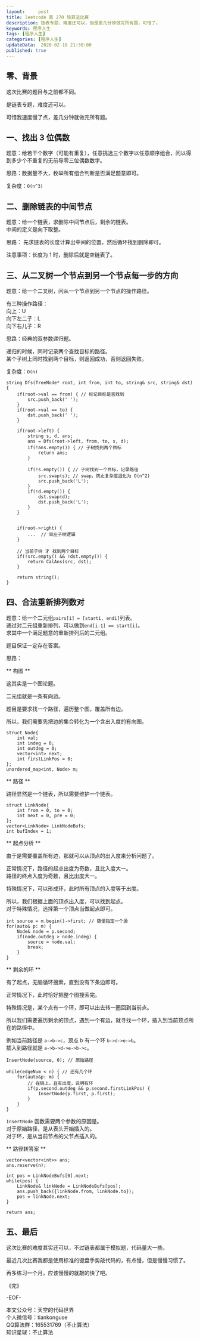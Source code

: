 ```yaml
---   
layout:     post  
title: leetcode 第 270 场算法比赛  
description: 链表专题，难度还可以，但是差几分钟做完所有题，可惜了。       
keywords: 程序人生  
tags: [程序人生]    
categories: [程序人生]  
updateData:  2020-02-18 21:30:00  
published: true  
---  
```



## 零、背景  


这次比赛的题目与之前都不同。  


是链表专题，难度还可以。  


可惜我速度慢了点，差几分钟就做完所有题。  


## 一、找出 3 位偶数  


题意：给若干个数字（可能有重复），任意挑选三个数字以任意顺序组合，问以得到多少个不重复的无前导零三位偶数数字。  


思路：数据量不大，枚举所有组合判断是否满足题意即可。  


复杂度：`O(n^3)`  



## 二、删除链表的中间节点  


题意：给一个链表，求删除中间节点后，剩余的链表。  
中间的定义是向下取整。  


思路： 先求链表的长度计算出中间的位置，然后循环找到删除即可。  


注意事项：长度为 1 时，删除后就是空链表了。  


## 三、从二叉树一个节点到另一个节点每一步的方向  


题意：给一个二叉树，问从一个节点到另一个节点的操作路径。  


有三种操作路径：  
向上：U  
向下左二子：L  
向下右儿子：R  


思路：经典的双参数递归题。  


递归的时候，同时记录两个查找目标的路径。  
某个子树上同时找到两个目标，则返回成功，否则返回失败。  


复杂度：`O(n)`  


```
string Dfs(TreeNode* root, int from, int to, string& src, string& dst){
    if(root->val == from) { // 标记目标是否找到
        src.push_back(' ');
    }
    if(root->val == to) {
        dst.push_back(' ');
    }

    if(root->left) {
        string s, d, ans;
        ans = Dfs(root->left, from, to, s, d);
        if(!ans.empty()) { // 子树找到两个目标
            return ans;
        }

        if(!s.empty()) { // 子树找到一个目标，记录路径
            src.swap(s); // swap，防止复杂度退化为 O(n^2)
            src.push_back('L');
        }
        if(!d.empty()) {
            dst.swap(d);
            dst.push_back('L');
        }
    }


    if(root->right) {
        ...  // 同左子树逻辑
    }

    // 当前子树 才 找到两个目标
    if(!src.empty() && !dst.empty()) {
        return CalAns(src, dst);
    }

    return string();
}
```


## 四、合法重新排列数对  


题意：给一个二元组`pairs[i] = [starti, endi]`列表。  
通过对二元组重新排列，可以做到`end[i-1] == start[i]`。  
求其中一个满足题意的重新排列后的二元组。  


题目保证一定存在答案。  


思路：  


** 构图 **  


这其实是一个图论题。  


二元组就是一条有向边。  


题目是要求找一个路径，遍历整个图，覆盖所有边。  


所以，我们需要先把边的集合转化为一个含出入度的有向图。  


```
struct Node{
    int val;
    int indeg = 0;
    int outdeg = 0;
    vector<int> next;
    int firstLinkPos = 0;
};
unordered_map<int, Node> m;
```


** 路径 **  

路径显然是一个链表，所以需要维护一个链表。  


```
struct LinkNode{
    int from = 0, to = 0;
    int next = 0, pre = 0;
};
vector<LinkNode> LinkNodeBufs;
int bufIndex = 1;
```


** 起点分析 **  


由于是需要覆盖所有边，那就可以从顶点的出入度来分析问题了。  


正常情况下，路径的起点出度为奇数，且比入度大一。  
路径的终点入度为奇数，且比出度大一。  


特殊情况下，可以形成环，此时所有顶点的入度等于出度。  



所以，我们根据上面的顶点出入度，可以找到起点。  
对于特殊情况，选择第一个顶点当做起点即可。  


```
int source = m.begin()->first; // 随便指定一个源
for(auto& p: m) {
    Node& node = p.second;
    if(node.outdeg > node.indeg) {
        source = node.val;
        break;
    }
}
```


** 剩余的环 **  


有了起点，无脑循环搜索，直到没有下条边即可。  


正常情况下，此时恰好把整个图搜索完。   


特殊情况是，某个点有一个环，即可以出去转一圈回到当前点。  


所以我们需要遍历剩余的顶点，遇到一个有边，就寻找一个环，插入到当前顶点所在的路径中。  


例如当前路径是 `a->b->c`，顶点 b 有一个环 `b->d->e->b`。  
插入到路径就是 `a->b->d->e->b->c`。  


```
InsertNode(source, 0); // 原始路径

while(edgeNum < n) { // 还有几个环
    for(auto&p: m) {
        // 在链上，且有出度，说明有环
        if(p.second.outdeg && p.second.firstLinkPos) { 
            InsertNode(p.first, p.first);
        }
    }
}
```


`InsertNode` 函数需要两个参数的原因是。  
对于原始路径，是从表头开始插入的。  
对于环，是从当前节点的父节点插入的。  



** 路径转答案 **  


```
vector<vector<int>> ans;
ans.reserve(n);

int pos = LinkNodeBufs[0].next;
while(pos) {
    LinkNode& linkNode = LinkNodeBufs[pos];
    ans.push_back({linkNode.from, linkNode.to});
    pos = linkNode.next;
}

return ans;
```


## 五、最后  


这次比赛的难度其实还可以，不过链表都属于模拟题，代码量大一些。  


最近几次比赛我都是使用标准的键盘手势敲代码的，有点慢，但是慢慢习惯了。  


再多练习一个月，应该慢慢的就敲的快了吧。  




《完》  


-EOF-  



本文公众号：天空的代码世界  
个人微信号：tiankonguse  
QQ算法群：165531769（不止算法）  
知识星球：不止算法  

